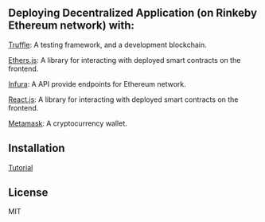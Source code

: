## Deploying Decentralized Application (on Rinkeby Ethereum network) with:

[Truffle](https://trufflesuite.com/docs/truffle/getting-started/installation): A testing framework, and a development blockchain.

[Ethers.js](https://www.npmjs.com/package/ethers): A library for interacting with deployed smart contracts on the frontend.

[Infura](https://infura.io/): A API provide endpoints for Ethereum network.

[React.js](https://reactjs.org/): A library for interacting with deployed smart contracts on the frontend.

[Metamask](https://metamask.io/): A cryptocurrency wallet.

## Installation
[Tutorial](https://dev.to/heydamali/a-guide-to-building-testing-and-deploying-your-first-dapp-with-truffle-ethersjs-ganache-and-react-1mh0) 

## License
MIT
